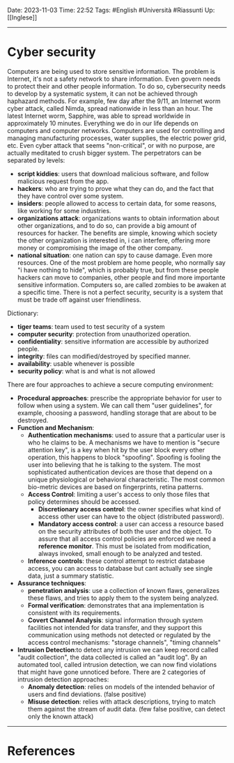 Date: 2023-11-03
Time: 22:52
Tags: #English #Università #Riassunti
Up: [[Inglese]]

---
# Cyber security

Computers are being used to store sensitive information. The problem is Internet, it's not a safety network to share information. Even govern needs to protect their and other people information. To do so, cybersecurity needs to develop by a systematic system, it can not be achieved through haphazard methods.
For example, few day after the 9/11, an Internet worm cyber attack, called Nimda, spread nationwide in less than an hour. The latest Internet worm, Sapphire, was able to spread worldwide in approximately 10 minutes. 
Everything we do in our life depends on computers and computer networks. Computers are used for controlling and managing manufacturing processes, water supplies, the electric power grid, etc. Even cyber attack that seems "non-critical", or with no purpose, are actually meditated to crush bigger system. 
The perpetrators can be separated by levels:
- **script kiddies**: users that download malicious software, and follow malicious request from the app.
- **hackers**: who are trying to prove what they can do, and the fact that they have control over some system.
- **insiders**: people allowed to access to certain data, for some reasons, like working for some industries.
- **organizations attack**: organizations wants to obtain information about other organizations, and to do so, can provide a big amount of resources for hacker. The benefits are simple, knowing which society the other organization is interested in, i can interfere, offering more money or compromising the image of the other company.
- **national situation**: one nation can spy to cause damage. Even more resources.
One of the most problem are home people, who normally say "i have nothing to hide", which is probably true, but from these people hackers can move to companies, other people and find more importante sensitive information. Computers so, are called zombies to be awaken at a specific time. 
There is not a perfect security, security is a system that must be trade off against user friendliness.

Dictionary:
- **tiger teams**: team used to test security of a system
- **computer security**: protection from unauthorized operation.
- **confidentiality**: sensitive information are accessible by authorized people.
- **integrity**: files can modified/destroyed by specified manner.
- **availability**: usable whenever is possible
- **security policy**: what is and what is not allowed

There are four approaches to achieve a secure computing environment:
- **Procedural approaches**: prescribe the appropriate behavior for user to follow when using a system. We can call them "user guidelines", for example, choosing a password, handling storage that are about to be destroyed. 
- **Function and Mechanism**: 
	- **Authentication mechanisms**: used to assure that a particular user is who he claims to be. A mechanisms we have to mention is "secure attention key", is a key when hit by the user block every other operation, this happens to block "spoofing". Spoofing is fooling the user into believing that he is talking to the system. The most sophisticated authentication devices are those that depend on a unique physiological or behavioral characteristic. The most common bio-metric devices are based on fingerprints, retina patterns.
	- **Access Control**: limiting a user's access to only those files that policy determines should be accessed.
		- **Discretionary access control**: the owner specifies what kind of access other user can have to the object (distributed password).
		- **Mandatory access control**: a user can access a resource based on the security attributes of both the user and the object.
	 To assure that all access control policies are enforced we need a **reference monitor**. This must be isolated from modification, always invoked, small enough to be analyzed and tested.
	- **Inference controls**: these control attempt to restrict database access, you can access to database but cant actually see single data, just a summary statistic.
- **Assurance techniques**: 
	- **penetration analysis**: use a collection of known flaws, generalizes these flaws, and tries to apply them to the system being analyzed.
	- **Formal verification**: demonstrates that ana implementation is consistent with its requirements.
	- **Covert Channel Analysis**: signal information through system facilities not intended for data transfer, and they support this communication using methods not detected or regulated by the access control mechanisms: "storage channels", "timing channels"
- **Intrusion Detection**:to detect any intrusion we can keep record called "audit collection", the data collected is called an "audit log". By an automated tool, called intrusion detection, we can now find violations that might have gone unnoticed before. There are 2 categories of intrusion detection approaches:
	- **Anomaly detection**: relies on models of the intended behavior of users and find deviations. (false positive)
	- **Misuse detection**: relies with attack descriptions, trying to match them against the stream of audit data. (few false positive, can detect only the known attack)



---
# References

